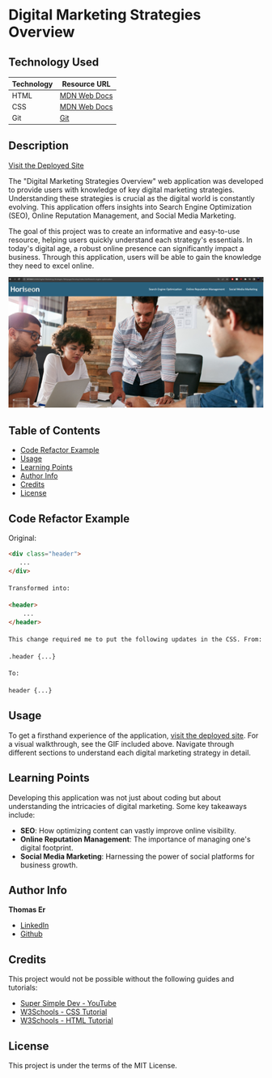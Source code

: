 # Digital Marketing Strategies Overview

## Technology Used

| Technology | Resource URL |
|------------|--------------|
| HTML | [MDN Web Docs](https://developer.mozilla.org/en-US/docs/Web/HTML) |
| CSS  | [MDN Web Docs](https://developer.mozilla.org/en-US/docs/Web/CSS) |
| Git  | [Git](https://git-scm.com/) |

## Description

[Visit the Deployed Site](#)

The "Digital Marketing Strategies Overview" web application was developed to provide users with knowledge of key digital marketing strategies. Understanding these strategies is crucial as the digital world is constantly evolving. This application offers insights into Search Engine Optimization (SEO), Online Reputation Management, and Social Media Marketing.

The goal of this project was to create an informative and easy-to-use resource, helping users quickly understand each strategy's essentials. In today's digital age, a robust online presence can significantly impact a business. Through this application, users will be able to gain the knowledge they need to excel online.

![Site Landing Page Image](Digital-Marketing-Strategies-Webpage/Develop/assets/images/Webpage%20snip.PNG)

## Table of Contents
- [Code Refactor Example](#code-refactor-example)
- [Usage](#usage)
- [Learning Points](#learning-points)
- [Author Info](#author-info)
- [Credits](#credits)
- [License](#license)

## Code Refactor Example

Original:

```html
<div class="header">
   ...
</div>

Transformed into:

<header>
    ...
</header>

This change required me to put the following updates in the CSS. From:

.header {...}

To:

header {...}

```

## Usage

To get a firsthand experience of the application, [visit the deployed site](#). For a visual walkthrough, see the GIF included above. Navigate through different sections to understand each digital marketing strategy in detail.

## Learning Points

Developing this application was not just about coding but about understanding the intricacies of digital marketing. Some key takeaways include:

- **SEO**: How optimizing content can vastly improve online visibility.
- **Online Reputation Management**: The importance of managing one's digital footprint.
- **Social Media Marketing**: Harnessing the power of social platforms for business growth.

## Author Info

**Thomas Er**
- [LinkedIn](www.linkedin.com/in/thomas-er-9b77321b9)
- [Github](https://github.com/nba251522)

## Credits

This project would not be possible without the following guides and tutorials:

- [Super Simple Dev - YouTube](https://www.youtube.com/watch?v=G3e-cpL7ofc&t=1188s&ab_channel=SuperSimpleDev)
- [W3Schools - CSS Tutorial](https://www.w3schools.com/css/default.asp)
- [W3Schools - HTML Tutorial](https://www.w3schools.com/html/default.asp)

## License

This project is under the terms of the MIT License.